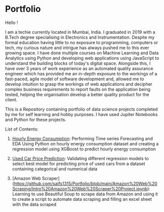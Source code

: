 # Portfolio

Hello !

I am a techie currently located in Mumbai, India. I graduated in 2019 with a B.Tech degree specialising in Electronics and Instrumentation. Despite my formal education having little to no exposure to programming, computers or tech, my curious nature and intrigue has always pushed me to this ever growing space. I have done multiple courses on Machine Learning and Data Analytics using Python and developing web applications using JavaScript to understand the building blocks of today's digital space. Alongside this, I have over 3 years of work experience as an automated quality assurance engineer which has provided me an in-depth exposure to the workings of a fast-paced, agile model of software development and, allowed me to develop intuition to grasp the workings of web applications and decipher complex business requirements to report faults on the application being tested, helping the organisation develop a better quality product for the client. 

This is a Repository containing portfolio of data science projects completed by me for self learning and hobby purposes. I have used Jupiter Notebooks and Python for these projects.

List of Contents:

1. [Hourly Energy Consumption](https://github.com/saifs1315/Data-Science-Portfolio/blob/main/Hourly%20Energy%20Consumption/Time%20Series%20Forecasting%20using%20XGBoost.ipynb): Performing Time series Forecasting and EDA Using Python on hourly energy consumption dataset and creating a regression model using XGBoost to predict hourly energy consumption

2. [Used Car Price Prediction](https://github.com/saifs1315/Data-Science-Portfolio/blob/main/Used%20Car%20Prediction/Used%20Car%20Prediction.ipynb): Validating different regression models to select best model for predicting price of used cars from a dataset containing categorical and numerical data

3. [Amazon Web Scraper] (https://github.com/saifs1315/Portfolio/blob/main/Amazon%20Web%20Scraping/Intro%20Amazon%20Web%20Scraper%20Project.ipynb): Learning to use Beautiful Soup to scrape data from Amazon and using it to create a script to automate data scraping and filling an excel sheet with the data scraped
